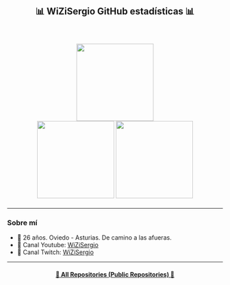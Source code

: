 
<h2 align="center" style="font-family: Rubik 80s Fade">📊 WiZiSergio GitHub estadísticas 📊</h2>

<br />
<div width="100%" style="margin: 20px" align="center">
  <img
    height="180"
    src="https://stats.hedystia.com/api?username=wizisergio&theme=synthwave"
  />
  <br />
  <img
    height="180"
    src="https://github-readme-stats.vercel.app/api/top-langs/?username=wizisergio&layout=compact&theme=dracula&langs_count=9&border_color=61dafb&border_radius=10"
  />
  <img
    height="180"
    src="https://github-readme-streak-stats.herokuapp.com/?user=wizisergio&theme=dracula&count-private=true&v=2&border=61dafb&border_radius=10"
  />
</div>
<hr />



### Sobre mí

- 🧠 26 años. Oviedo - Asturias. De camino a las afueras.
- 🎥 Canal Youtube: [WiZiSergio](https://www.youtube.com/@WiZiSergio18)
- 🎥 Canal Twitch: [WiZiSergio](https://www.twitch.tv/wizisergio)

***


<h4 align="center">
  <a href="https://github.com/samuelvergaramartin?tab=repositories" title="Show Repositories">📂 All Repositories (Public Repositories) 📂</a>
</h4>
